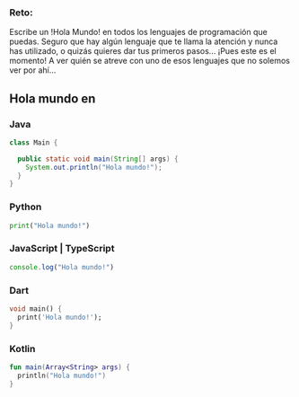 ### Reto:
Escribe un !Hola Mundo! en todos los lenguajes de programación que puedas.
Seguro que hay algún lenguaje que te llama la atención y nunca has utilizado,
o quizás quieres dar tus primeros pasos... ¡Pues este es el momento!
A ver quién se atreve con uno de esos lenguajes que no solemos ver por ahí... 

## Hola mundo en

### Java

```java
class Main {

  public static void main(String[] args) {
    System.out.println("Hola mundo!");
  }
}
```

### Python

```python
print("Hola mundo!")
```

### JavaScript | TypeScript

```js
console.log("Hola mundo!")
```

### Dart

```dart
void main() {
  print('Hola mundo!');
}
```

### Kotlin

```kotlin
fun main(Array<String> args) {
  println("Hola mundo!")
}
```


